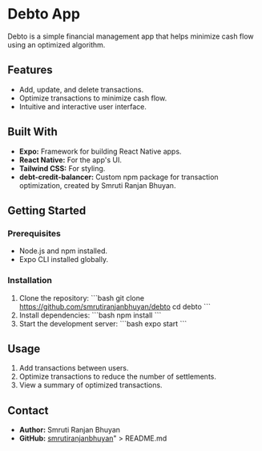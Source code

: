 # Debto App

Debto is a simple financial management app that helps minimize cash flow using an optimized algorithm.

## Features
- Add, update, and delete transactions.
- Optimize transactions to minimize cash flow.
- Intuitive and interactive user interface.

## Built With
- **Expo:** Framework for building React Native apps.
- **React Native:** For the app's UI.
- **Tailwind CSS:** For styling.
- **debt-credit-balancer:** Custom npm package for transaction optimization, created by Smruti Ranjan Bhuyan.

## Getting Started

### Prerequisites
- Node.js and npm installed.
- Expo CLI installed globally.

### Installation
1. Clone the repository:
   \`\`\`bash
   git clone https://github.com/smrutiranjanbhuyan/debto
   cd debto
   \`\`\`
2. Install dependencies:
   \`\`\`bash
   npm install
   \`\`\`
3. Start the development server:
   \`\`\`bash
   expo start
   \`\`\`

## Usage
1. Add transactions between users.
2. Optimize transactions to reduce the number of settlements.
3. View a summary of optimized transactions.


## Contact
- **Author:** Smruti Ranjan Bhuyan
- **GitHub:** [smrutiranjanbhuyan](https://github.com/smrutiranjanbhuyan)" > README.md
